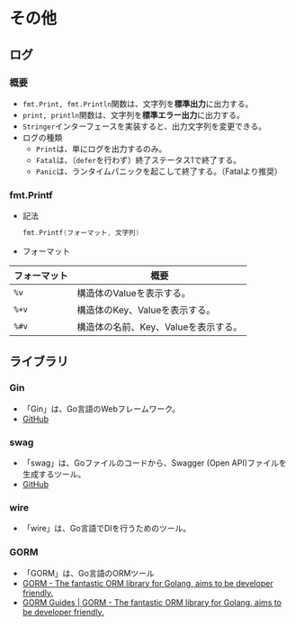 # その他

## ログ

### 概要

- `fmt.Print, fmt.Println`関数は、文字列を**標準出力**に出力する。
- `print, println`関数は、文字列を**標準エラー出力**に出力する。
- `Stringer`インターフェースを実装すると、出力文字列を変更できる。
- ログの種類
  - `Print`は、単にログを出力するのみ。
  - `Fatal`は、（`defer`を行わず）終了ステータス1で終了する。
  - `Panic`は、ランタイムパニックを起こして終了する。（Fatalより推奨）

### fmt.Printf

- 記法

  ```go
  fmt.Printf(フォーマット, 文字列)
  ```

- フォーマット

| フォーマット | 概要                                 |
| ------------ | ------------------------------------ |
| `%v`         | 構造体のValueを表示する。            |
| `%+v`        | 構造体のKey、Valueを表示する。       |
| `%#v`        | 構造体の名前、Key、Valueを表示する。 |

## ライブラリ

### Gin

- 「Gin」は、Go言語のWebフレームワーク。
- [GitHub](https://github.com/gin-gonic/gin)

### swag

- 「swag」は、Goファイルのコードから、Swagger (Open API)ファイルを生成するツール。
- [GitHub](https://github.com/swaggo/swag)

### wire

- 「wire」は、Go言語でDIを行うためのツール。

### GORM

- 「GORM」は、Go言語のORMツール
- [GORM - The fantastic ORM library for Golang, aims to be developer friendly.](https://gorm.io/ja_JP/)
- [GORM Guides | GORM - The fantastic ORM library for Golang, aims to be developer friendly.](https://gorm.io/docs/)

